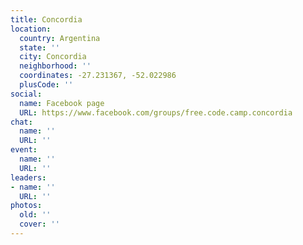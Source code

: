 ```yaml
---
title: Concordia
location:
  country: Argentina
  state: ''
  city: Concordia
  neighborhood: ''
  coordinates: -27.231367, -52.022986
  plusCode: ''
social:
  name: Facebook page
  URL: https://www.facebook.com/groups/free.code.camp.concordia
chat:
  name: ''
  URL: ''
event:
  name: ''
  URL: ''
leaders:
- name: ''
  URL: ''
photos:
  old: ''
  cover: ''
---
```

